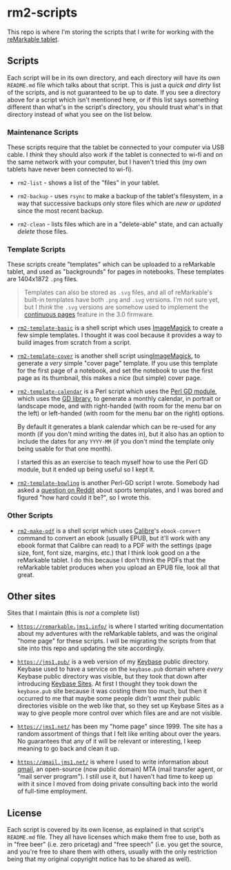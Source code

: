 # rm2-scripts

This repo is where I'm storing the scripts that I write for working with the [reMarkable tablet](https://remarkable.com/).

## Scripts

Each script will be in its own directory, and each directory will have its own `README.md` file which talks about that script. This is just a *quick and dirty* list of the scripts, and is not guaranteed to be up to date. If you see a directory above for a script which isn't mentioned here, or if this list says something different than what's in the script's directory, you should trust what's in that directory instead of what you see on the list below.

### Maintenance Scripts

These scripts require that the tablet be connected to your computer via USB cable. I *think* they should also work if the tablet is connected to wi-fi and on the same network with your computer, but I haven't tried this (my own tablets have never been connected to wi-fi).

* `rm2-list` - shows a list of the "files" in your tablet.

* `rm2-backup` - uses `rsync` to make a backup of the tablet's filesystem, in a way that successive backups only store files which are *new or updated* since the most recent backup.

* `rm2-clean` - lists files which are in a "delete-able" state, and can actually *delete* those files.

### Template Scripts

These scripts create "templates" which can be uploaded to a reMarkable tablet, and used as "backgrounds" for pages in notebooks. These templates are 1404x1872 `.png` files.

> Templates can also be stored as `.svg` files, and all of reMarkable's built-in templates have both `.png` and `.svg` versions. I'm not sure yet, but I *think* the `.svg` versions are somehow used to implement the [continuous pages](https://support.remarkable.com/s/article/How-to-use-continuous-pages) feature in the 3.0 firmware.

* [`rm2-template-basic`](rm2-template-basic/) is a shell script which uses [ImageMagick](https://imagemagick.org/) to create a few simple templates. I thought it was cool because it provides a way to build images from scratch from a script.

* [`rm2-template-cover`](rm2-template-cover/) is another shell script using[ImageMagick](https://imagemagick.org/), to generate a *very* simple "cover page" template. If you use this template for the first page of a notebook, and set the notebook to use the first page as its thumbnail, this makes a nice (but simple) cover page.

* [`rm2-template-calendar`](rm2-template-calendar/) is a Perl script which uses the [Perl GD module](https://metacpan.org/pod/GD), which uses the [GD library](https://libgd.github.io/), to generate a monthly calendar, in portrait or landscape mode, and with right-handed (with room for the menu bar on the left) or left-handed (with room for the menu bar on the right) options.

    By default it generates a blank calendar which can be re-used for any month (if you don't mind writing the dates in), but it also has an option to include the dates for any `YYYY-MM` (if you don't mind the template only being usable for that one month).

    I started this as an exercise to teach myself how to use the Perl GD module, but it ended up being useful so I kept it.

* [`rm2-template-bowling`](rm2-template-bowling/) is another Perl-GD script I wrote. Somebody had asked a [question on Reddit](https://www.reddit.com/r/RemarkableTablet/comments/15l3a9p/screen_protector_and_templates/) about sports templates, and I was bored and figured "how hard could it be?", so I wrote this.

### Other Scripts

* [`rm2-make-pdf`](rm2-make-pdf/) is a shell script which uses [Calibre](https://calibre-ebook.org/)'s `ebook-convert` command to convert an ebook (usually EPUB, but it'll work with any ebook format that Calibre can read) to a PDF with the settings (page size, font, font size, margins, etc.) that I think look good on a the reMarkable tablet. I do this because I don't think the PDFs that the reMarkable tablet produces when you upload an EPUB file, look all that great.

## Other sites

Sites that I maintain (this is *not* a complete list)

* [`https://remarkable.jms1.info/`](https://remarkable.jms1.info/) is where I started writing documentation about my adventures with the reMarkable tablets, and was the original "home page" for these scripts. I will be migrating the scripts from that site into this repo and updating the site accordingly.

* [`https://jms1.pub/`](https://jms1.pub/) is a web version of my [Keybase](https://keybase.io/) public directory. Keybase used to have a service on the `keybase.pub` domain where *every* Keybase public directory was visible, but they took that down after introducing [Keybase Sites](https://book.keybase.io/sites). At first I thought they took down the `keybase.pub` site because it was costing them too much, but then it occurred to me that maybe some people didn't *want* their public directories visible on the web like that, so they set up Keybase Sites as a way to give people more control over which files are and are not visible.

* [`https://jms1.net/`](https://jms1.net) has been my "home page" since 1999. The site has a random assortment of things that I felt like writing about over the years. No guarantees that any of it will be relevant or interesting, I keep meaning to go back and clean it up.

* [`https://qmail.jms1.net/`](https://qmail.jms1.net/) is where I used to write information about [qmail](https://cr.yp.to/qmail.html), an open-source (now public domain) MTA (mail transfer agent, or "mail server program"). I still use it, but I haven't had time to keep up with it since I moved from doing private consulting back into the world of full-time employment.

## License

Each script is covered by its own license, as explained in that script's `README.md` file. They all have licenses which make them free to use, both as in "free beer" (i.e. zero pricetag) and "free speech" (i.e. you get the source, and you're free to share them with others, usually with the only restriction being that my original copyright notice has to be shared as well).
